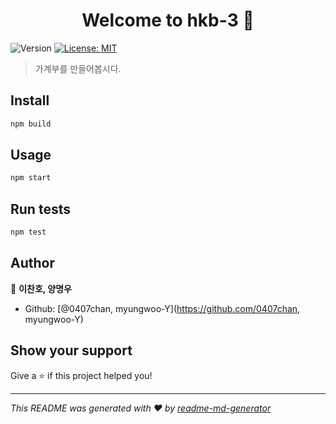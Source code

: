 <h1 align="center">Welcome to hkb-3 👋</h1>
<p>
  <img alt="Version" src="https://img.shields.io/badge/version-1.0.0-blue.svg?cacheSeconds=2592000" />
  <a href="#" target="_blank">
    <img alt="License: MIT" src="https://img.shields.io/badge/License-MIT-yellow.svg" />
  </a>
</p>

> 가계부를 만들어봅시다.

## Install

```sh
npm build
```

## Usage

```sh
npm start
```

## Run tests

```sh
npm test
```

## Author

👤 **이찬호, 양명우**

* Github: [@0407chan, myungwoo-Y](https://github.com/0407chan, myungwoo-Y)

## Show your support

Give a ⭐️ if this project helped you!

***
_This README was generated with ❤️ by [readme-md-generator](https://github.com/kefranabg/readme-md-generator)_